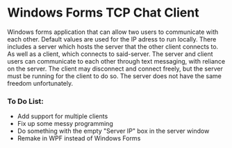
# Windows Forms TCP Chat Client

Windows forms application that can allow two users to communicate with each other. Default values are used for the IP adress to run locally. 
There includes a server which hosts the server that the other client connects to. As well as a client, which connects to said-server.
The server and client users can communicate to each other through text messaging, with reliance on the server.
The client may disconnect and connect freely, but the server must be running for the client to do so.
The server does not have the same freedom unfortunately.



### To Do List:

- Add support for multiple clients
- Fix up some messy programming
- Do something with the empty "Server IP" box in the server window
- Remake in WPF instead of Windows Forms
